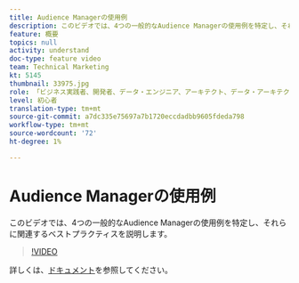 ```yaml
---
title: Audience Managerの使用例
description: このビデオでは、4つの一般的なAudience Managerの使用例を特定し、それらに関連するベストプラクティスを説明します。
feature: 概要
topics: null
activity: understand
doc-type: feature video
team: Technical Marketing
kt: 5145
thumbnail: 33975.jpg
role: 「ビジネス実践者、開発者、データ・エンジニア、アーキテクト、データ・アーキテクト、管理者、リーダー」
level: 初心者
translation-type: tm+mt
source-git-commit: a7dc335e75697a7b1720eccdadbb9605fdeda798
workflow-type: tm+mt
source-wordcount: '72'
ht-degree: 1%

---
```



# Audience Managerの使用例

このビデオでは、4つの一般的なAudience Managerの使用例を特定し、それらに関連するベストプラクティスを説明します。

>[!VIDEO](https://video.tv.adobe.com/v/33975/?quality=12)

詳しくは、[ドキュメント](https://docs.adobe.com/content/help/en/audience-manager/user-guide/aam-home.html)を参照してください。
